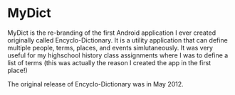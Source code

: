 # MyDict
MyDict is the re-branding of the first Android application I ever created originally called Encyclo-Dictionary. It is a utility application that can define multiple people, terms, places, and events simlutaneously. It was very useful for my highschool history class assignments where I was to define a list of terms (this was actually the reason I created the app in the first place!)

The original release of Encyclo-Dictionary was in May 2012.
